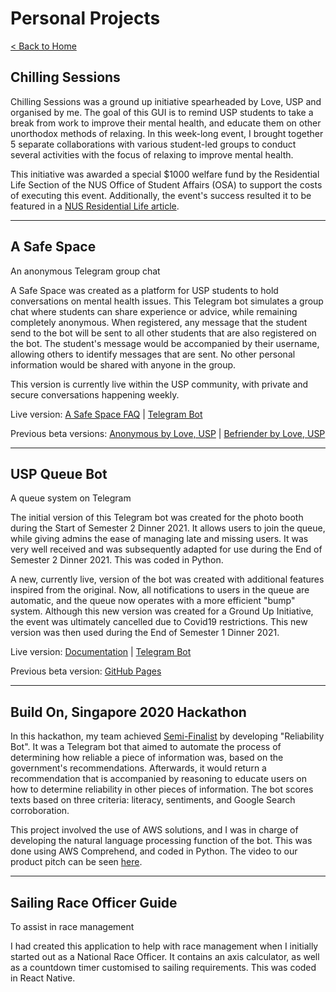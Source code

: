 # Personal Projects

[< Back to Home](../README.md)

## Chilling Sessions

Chilling Sessions was a ground up initiative spearheaded by Love, USP and organised by me. The goal of this GUI is to remind USP students to take a break from work to improve their mental health, and educate them on other unorthodox methods of relaxing. In this week-long event, I brought together 5 separate collaborations with various student-led groups to conduct several activities with the focus of relaxing to improve mental health.

This initiative was awarded a special $1000 welfare fund by the Residential Life Section of the NUS Office of Student Affairs (OSA) to support the costs of executing this event. Additionally, the event's success resulted it to be featured in a [NUS Residential Life article](https://blog.nus.edu.sg/reslife/2021/11/03/how-to-take-care-of-your-mental-health-tips-from-mental-wellness-groups-on-campus/).

---

## A Safe Space

An anonymous Telegram group chat

A Safe Space was created as a platform for USP students to hold conversations on mental health issues. This Telegram bot simulates a group chat where students can share experience or advice, while remaining completely anonymous. When registered, any message that the student send to the bot will be sent to all other students that are also registered on the bot. The student's message would be accompanied by their username, allowing others to identify messages that are sent. No other personal information would be shared with anyone in the group.

This version is currently live within the USP community, with private and secure conversations happening weekly.

Live version: [A Safe Space FAQ](https://kwokyto.github.io/a-safe-space/) \| [Telegram Bot](https://telegram.me/asafespacebot)

Previous beta versions: [Anonymous by Love, USP](https://kwokyto.github.io/anonymous-telegram-bot/) \| [Befriender by Love, USP](https://kwokyto.github.io/befriender-telegram-bot/)

---

## USP Queue Bot

A queue system on Telegram

The initial version of this Telegram bot was created for the photo booth during the Start of Semester 2 Dinner 2021. It allows users to join the queue, while giving admins the ease of managing late and missing users. It was very well received and was subsequently adapted for use during the End of Semester 2 Dinner 2021. This was coded in Python.

A new, currently live, version of the bot was created with additional features inspired from the original. Now, all notifications to users in the queue are automatic, and the queue now operates with a more efficient "bump" system. Although this new version was created for a Ground Up Initiative, the event was ultimately cancelled due to Covid19 restrictions. This new version was then used during the End of Semester 1 Dinner 2021.

Live version: [Documentation](https://kwokyto.github.io/usp-queue-bot/) \| [Telegram Bot](https://telegram.me/uspqueuebot)

Previous beta version: [GitHub Pages](https://kwokyto.github.io/queueing-bot/)

---

## Build On, Singapore 2020 Hackathon

In this hackathon, my team achieved [Semi-Finalist](./build_on_singapore/build_on_singapore_certificate.pdf) by developing "Reliability Bot". It was a Telegram bot that aimed to automate the process of determining how reliable a piece of information was, based on the government's recommendations. Afterwards, it would return a recommendation that is accompanied by reasoning to educate users on how to determine reliability in other pieces of information. The bot scores texts based on three criteria: literacy, sentiments, and Google Search corroboration.

This project involved the use of AWS solutions, and I was in charge of developing the natural language processing function of the bot. This was done using AWS Comprehend, and coded in Python. The video to our product pitch can be seen [here](build_on_singapore/build_on_singapore_video.mp4).

---

## Sailing Race Officer Guide

To assist in race management

I had created this application to help with race management when I initially started out as a National Race Officer. It contains an axis calculator, as well as a countdown timer customised to sailing requirements. This was coded in React Native.
